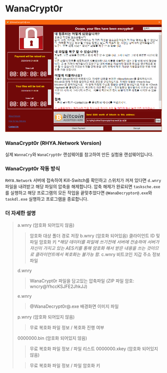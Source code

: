 WanaCrypt0r
===
![WanaCrypt0r Main](main-image.png)

### WanaCrypt0r (RHYA.Network Version)
실제 `WannaCry`와 `WanaCrypt0r` 랜섬웨어를 참고하여 만든 실험용 랜섬웨어입니다.

### WanaCrypt0r 작동 방식
`RHYA.Network` 서버에 접속하여 Kill-Switch를 확인하고 스위치가 꺼져 있다면 `d.wnry`파일을 내려받고 해당 파일의 압축을 해제합니다. 압축 해제가 완료되면 `tasksche.exe`를 실행하고 해당 프로그램의 모든 작업을 끝맞추었다면 `@WanaDecryptor@.exe`와 `taskdl.exe` 실행하고 프로그램을 종료합니다.

### 더 자세한 설명
> a.wnry (암호화 되어있지 않음) 
>> 암호화 대상 폴더 경로 저장 
> b.wnry (암호화 되어있음) 
>> 클라이언트 ID 및 파일 암호화 키 
>> _*해당 데이터를 파일에 쓰기전에 서버에 전송하여 서버가 자신이 가지고 있는 AES키를 통해 암호화 해서 받은 내용을 쓰는 것이므로 클라이언트에서 복호화는 불가능 함._ 
> c.wnry 
>> 비트코인 지갑 주소 정보 파일 
>> 
> d.wnry 
>> WanaCrypt0r 파일을 담고있는 압축파일 (ZIP 파일 암호: wncry@YhccKSJFE2JhkJJ) 
>> 
> e.wnry 
>> @WanaDecrypt0r@.exe 배경화면 이미지 파일 
>> 
> p.wnry (암호화 되어있지 않음) 
>> 무료 복호화 파일 정보 / 복호화 진행 여부 
>> 
> 0000000.bin (암호화 되어있지 않음) 
> 
>> 무료 복호화 파일 정보 / 파일 리스트 
> 0000000.xkey (암호화 되어있지 않음) 
> 
>> 무료 복호화 파일 정보 / 파일 암호화 키 

